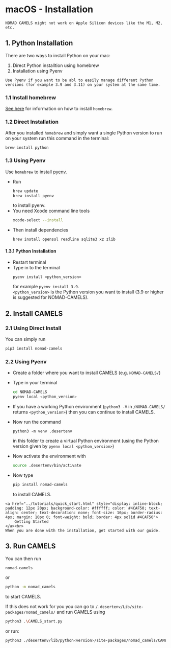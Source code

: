 # macOS - Installation

```{warning}
NOMAD CAMELS might not work on Apple Silicon devices like the M1, M2, etc.
```

## 1. Python Installation

There are two ways to install Python on your mac:

1. Direct Python installtion using homebrew
2. Installation using Pyenv

```{note}
Use Pyenv if you want to be abl to easily manage different Python versions (for example 3.9 and 3.11) on your system at the same time.
```

### 1.1 Install homebrew

[See here](https://brew.sh/) for information on how to install `homebrew`.

### 1.2 Direct Installation

After you installed `homebrew` and simply want a single Python version to run on your system run this command in the terminal:

```
brew install python
```

### 1.3 Using Pyenv

Use `homebrew` to install [pyenv](https://github.com/pyenv/pyenv). 

- Run
  ```bash
  brew update
  brew install pyenv
  ```
  to install pyenv.
- You need Xcode command line tools
  ```bash
  xcode-select --install
  ```
- Then install dependencies
  ```bash
  brew install openssl readline sqlite3 xz zlib
  ```  
#### 1.3.1 Python Installation
- Restart terminal
- Type in to the terminal 
  ```
  pyenv install <python_version>
  ``` 
  for example `pyenv install 3.9`.\
`<python_version>` is the Python version you want to install (3.9 or higher is suggested for NOMAD-CAMELS).  

## 2. Install CAMELS

### 2.1 Using Direct Install

You can simply run

```bash
pip3 install nomad-camels
```

### 2.2 Using Pyenv

- Create a folder where you want to install CAMELS (e.g. `NOMAD-CAMELS/`)
- Type in your terminal
   ```bash
   cd NOMAD-CAMELS
   pyenv local <python_version>
   ```
- If you have a working Python environment (`python3 -V` in `/NOMAD-CAMELS/` returns `<python_version>`) then you can continue to install CAMELS.
- Now  run the command 
    ```
    python3 -m venv .desertenv
    ``` 
    in this folder to create a virtual Python environment (using the Python version given by `pyenv local <python_version>`)
- Now  activate the environment with 
   ```bash
   source .desertenv/bin/activate
   ```
- Now type 
  ```bash
  pip install nomad-camels 
  ```

  to install CAMELS.


```{note}
<a href="../tutorials/quick_start.html" style="display: inline-block; padding: 12px 20px; background-color: #ffffff; color: #4CAF50; text-align: center; text-decoration: none; font-size: 16px; border-radius: 4px; margin: 10px 0; font-weight: bold; border: 4px solid #4CAF50">
    Getting Started
</a><br>
When you are done with the installation, get started with our guide. 
```

## 3. Run CAMELS

You can then run

```bash
nomad-camels
```

 or  

```bash
python -m nomad_camels
```

to start CAMELS.

If this does not work for you you can go to `/.desertenv/Lib/site-packages/nomad_camels/` and run CAMELS using

```bash
python3 .\CAMELS_start.py
```

or run:

```bash
python3 ./desertenv/lib/python<version>/site-packages/nomad_camels/CAMELS_start.py
```

